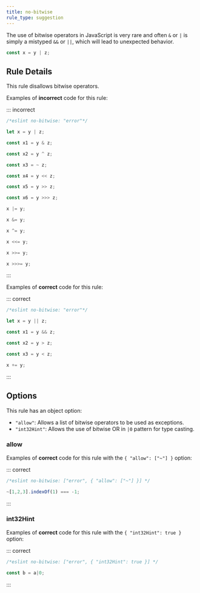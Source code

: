 ```yaml
---
title: no-bitwise
rule_type: suggestion
---
```



The use of bitwise operators in JavaScript is very rare and often `&` or `|` is simply a mistyped `&&` or `||`, which will lead to unexpected behavior.

```js
const x = y | z;
```

## Rule Details

This rule disallows bitwise operators.

Examples of **incorrect** code for this rule:

::: incorrect

```js
/*eslint no-bitwise: "error"*/

let x = y | z;

const x1 = y & z;

const x2 = y ^ z;

const x3 = ~ z;

const x4 = y << z;

const x5 = y >> z;

const x6 = y >>> z;

x |= y;

x &= y;

x ^= y;

x <<= y;

x >>= y;

x >>>= y;
```

:::

Examples of **correct** code for this rule:

::: correct

```js
/*eslint no-bitwise: "error"*/

let x = y || z;

const x1 = y && z;

const x2 = y > z;

const x3 = y < z;

x += y;
```

:::

## Options

This rule has an object option:

* `"allow"`: Allows a list of bitwise operators to be used as exceptions.
* `"int32Hint"`: Allows the use of bitwise OR in `|0` pattern for type casting.

### allow

Examples of **correct** code for this rule with the `{ "allow": ["~"] }` option:

::: correct

```js
/*eslint no-bitwise: ["error", { "allow": ["~"] }] */

~[1,2,3].indexOf(1) === -1;
```

:::

### int32Hint

Examples of **correct** code for this rule with the `{ "int32Hint": true }` option:

::: correct

```js
/*eslint no-bitwise: ["error", { "int32Hint": true }] */

const b = a|0;
```

:::
